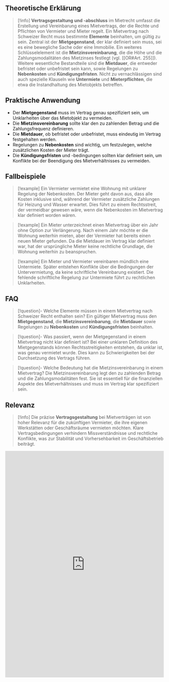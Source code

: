 ## Theoretische Erklärung

>[!info] 
> **Vertragsgestaltung und -abschluss** im Mietrecht umfasst die Erstellung und Vereinbarung eines Mietvertrags, der die Rechte und Pflichten von Vermieter und Mieter regelt. Ein Mietvertrag nach Schweizer Recht muss bestimmte **Elemente** beinhalten, um gültig zu sein. Zentral ist der **Mietgegenstand**, der klar definiert sein muss, sei es eine bewegliche Sache oder eine Immobilie. Ein weiteres Schlüsselelement ist die **Mietzinsvereinbarung**, die die Höhe und die Zahlungsmodalitäten des Mietzinses festlegt (vgl. [[OR#Art. 255]]). Weitere wesentliche Bestandteile sind die **Mietdauer**, die entweder befristet oder unbefristet sein kann, sowie Regelungen zu **Nebenkosten** und **Kündigungsfristen**. Nicht zu vernachlässigen sind auch spezielle Klauseln wie **Untermiete** und **Mieterpflichten**, die etwa die Instandhaltung des Mietobjekts betreffen.

## Praktische Anwendung

- Der **Mietgegenstand** muss im Vertrag genau spezifiziert sein, um Unklarheiten über das Mietobjekt zu vermeiden.
- Die **Mietzinsvereinbarung** sollte klar den zu zahlenden Betrag und die Zahlungsfrequenz definieren.
- Die **Mietdauer**, ob befristet oder unbefristet, muss eindeutig im Vertrag festgehalten werden.
- Regelungen zu **Nebenkosten** sind wichtig, um festzulegen, welche zusätzlichen Kosten der Mieter trägt.
- Die **Kündigungsfristen** und -bedingungen sollten klar definiert sein, um Konflikte bei der Beendigung des Mietverhältnisses zu vermeiden.

## Fallbeispiele

>[!example] Ein Vermieter vermietet eine Wohnung mit unklarer Regelung der Nebenkosten. Der Mieter geht davon aus, dass alle Kosten inklusive sind, während der Vermieter zusätzliche Zahlungen für Heizung und Wasser erwartet. Dies führt zu einem Rechtsstreit, der vermeidbar gewesen wäre, wenn die Nebenkosten im Mietvertrag klar definiert worden wären.

>[!example] Ein Mieter unterzeichnet einen Mietvertrag über ein Jahr ohne Option zur Verlängerung. Nach einem Jahr möchte er die Wohnung weiterhin mieten, aber der Vermieter hat bereits einen neuen Mieter gefunden. Da die Mietdauer im Vertrag klar definiert war, hat der ursprüngliche Mieter keine rechtliche Grundlage, die Wohnung weiterhin zu beanspruchen.

>[!example] Ein Mieter und Vermieter vereinbaren mündlich eine Untermiete. Später entstehen Konflikte über die Bedingungen der Untervermietung, da keine schriftliche Vereinbarung existiert. Die fehlende schriftliche Regelung zur Untermiete führt zu rechtlichen Unklarheiten.

## FAQ

>[!question]- Welche Elemente müssen in einem Mietvertrag nach Schweizer Recht enthalten sein?
>Ein gültiger Mietvertrag muss den **Mietgegenstand**, die **Mietzinsvereinbarung**, die **Mietdauer** sowie Regelungen zu **Nebenkosten** und **Kündigungsfristen** beinhalten.

>[!question]- Was passiert, wenn der Mietgegenstand in einem Mietvertrag nicht klar definiert ist?
>Bei einer unklaren Definition des Mietgegenstands können Rechtsstreitigkeiten entstehen, da unklar ist, was genau vermietet wurde. Dies kann zu Schwierigkeiten bei der Durchsetzung des Vertrags führen.

>[!question]- Welche Bedeutung hat die Mietzinsvereinbarung in einem Mietvertrag?
>Die Mietzinsvereinbarung legt den zu zahlenden Betrag und die Zahlungsmodalitäten fest. Sie ist essentiell für die finanziellen Aspekte des Mietverhältnisses und muss im Vertrag klar spezifiziert sein.

## Relevanz

>[!info] 
>Die präzise **Vertragsgestaltung** bei Mietverträgen ist von hoher Relevanz für die zukünftigen Vermieter, die ihre eigenen Werkstätten oder Geschäftsräume vermieten möchten. Klare Vertragsbedingungen verhindern Missverständnisse und rechtliche Konflikte, was zur Stabilität und Vorhersehbarkeit im Geschäftsbetrieb beiträgt.

<iframe src="https://app.Lumi.education/run/WjID0T" width="100%" height="720" frameborder="0" allowfullscreen="allowfullscreen"</iframe>